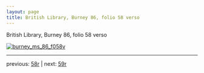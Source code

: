 ```yaml
---
layout: page
title: British Library, Burney 86, folio 58 verso
---
```


British Library, Burney 86, folio 58 verso

[![burney_ms_86_f058v](http://www.homermultitext.org/iipsrv?IIIF=/project/homer/pyramidal/deepzoom/bl/burney86imgs/v1/burney_ms_86_f058v.tif/full/800,/0/default.jpg)](http://www.homermultitext.org/ict2/?urn=urn:cite2:bl:burney86imgs.v1:burney_ms_86_f058v) 

---

previous:  [58r](../58r/) | next: [59r](../59r/)